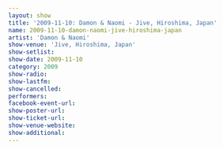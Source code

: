 ```yaml
---
layout: show
title: '2009-11-10: Damon & Naomi - Jive, Hiroshima, Japan'
name: 2009-11-10-damon-naomi-jive-hiroshima-japan
artist: 'Damon & Naomi'
show-venue: 'Jive, Hiroshima, Japan'
show-setlist: 
show-date: 2009-11-10
category: 2009
show-radio: 
show-lastfm: 
show-cancelled: 
performers: 
facebook-event-url: 
show-poster-url: 
show-ticket-url: 
show-venue-website: 
show-additional: 
---
```


